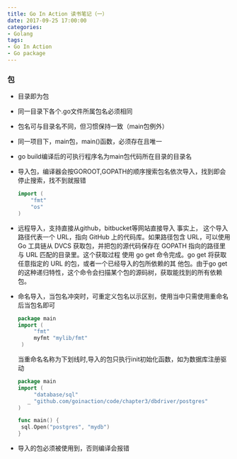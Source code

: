 ```yaml
---
title: Go In Action 读书笔记（一）
date: 2017-09-25 17:00:00
categories:
- Golang
tags:
- Go In Action
- Go package
---
```


### 包

- 目录即为包
- 同一目录下各个.go文件所属包名必须相同
- 包名可与目录名不同，但习惯保持一致（main包例外）
- 同一项目下，main包，main()函数，必须存在且唯一
- go build编译后的可执行程序名为main包代码所在目录的目录名
- 导入包，编译器会按GOROOT,GOPATH的顺序搜索包名依次导入，找到即会停止搜索，找不到就报错 
  ```go
  import (
      "fmt"
      "os"
  )
  ```

- 远程导入，支持直接从github，bitbucket等网站直接导入
  事实上， 这个导入路径代表一个 URL，指向 GitHub 上的代码库。如果路径包含 URL，可以使用 Go 工具链从 DVCS 获取包，并把包的源代码保存在 GOPATH 指向的路径里与 URL 匹配的目录里。这个获取过程 使用 go get 命令完成。go get 将获取任意指定的 URL 的包，或者一个已经导入的包所依赖的其 他包。由于go get的这种递归特性，这个命令会扫描某个包的源码树，获取能找到的所有依赖包。


- 命名导入，当包名冲突时，可重定义包名以示区别，使用当中只需使用重命名后当包名即可
  ```go
  package main
  import (
       "fmt"
       myfmt "mylib/fmt"
   )
  ```
  当重命名名称为下划线时,导入的包只执行init初始化函数，如为数据库注册驱动

  ```go
  package main
  import (
       "database/sql"
     _ "github.com/goinaction/code/chapter3/dbdriver/postgres" 
  )

  func main() {
   sql.Open("postgres", "mydb")
  }
  ```

- 导入的包必须被使用到，否则编译会报错






